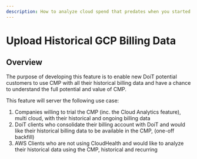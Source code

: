 ```yaml
---
description: How to analyze cloud spend that predates when you started using the CMP
---
```


# Upload Historical GCP Billing Data

## **Overview**

The purpose of developing this feature is to enable new DoiT potential customers to use CMP with all their historical billing data and have a chance to understand the full potential and value of CMP.   


This feature will server the following use case:  


1. Companies willing to trial the CMP \(inc. the Cloud Analytics feature\), multi cloud, with their historical and ongoing billing data 
2. DoiT clients who consolidate their billing account with DoiT and would like their historical billing data to be available in the CMP, \(one-off backfill\)
3. AWS Clients who are not using CloudHealth and would like to analyze their historical data using the CMP, historical and recurring

